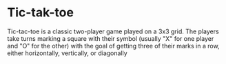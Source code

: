 # Tic-tak-toe
Tic-tac-toe is a classic two-player game played on a 3x3  grid. The players take turns marking a square with their  symbol (usually "X" for one player and "O" for the other)  with the goal of getting three of their marks in a row,  either horizontally, vertically, or diagonally
